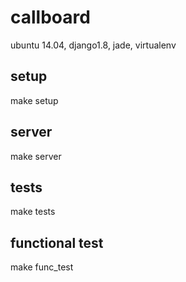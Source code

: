 # callboard

ubuntu 14.04, django1.8, jade, virtualenv

## setup

make setup

## server

make server

## tests

make tests

## functional test

make func_test